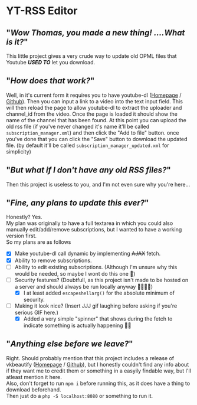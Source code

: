 # YT-RSS Editor
## "_Wow Thomas, you made a new thing! ....What is it?_"
This little project gives a very crude way to update old OPML files that Youtube **_USED TO_** let you download.

## "_How does that work?_"
Well, in it's current form it requires you to have youtube-dl ([Homepage](https://youtube-dl.org) / [Github](https://github.com/ytdl-org/youtube-dl)).
Then you can input a link to a video into the text input field. This will then reload the page to allow youtube-dl to extract the uploader and channel_id from the video.
Once the page is loaded it should show the name of the channel that has been found.
At this point you can upload the old rss file (if you've never changed it's name it'll be called `subscription_manager.xml`) and then click the "Add to file" button.
once you've done that you can click the "Save" button to download the updated file. (by default it'll be called `subscription_manager_updated.xml` for simplicity)

## "_But what if I don't have any old RSS files?_"
Then this project is useless to you, and I'm not even sure why you're here...

## "_Fine, any plans to update this **ever**?_"
Honestly? Yes.\
My plan was originally to have a full textarea in which you could also manually edit/add/remove subscriptions, but I wanted to have a working version first.\
So my plans are as follows

- [X] Make youtube-dl call dynamic by implementing ~~AJAX~~ fetch.
- [X] Ability to remove subscriptions.
- [ ] Ability to edit existing subscriptions. (Although I'm unsure why this would be needed, so maybe I wont do this one 🤔)
- [ ] Security features? (Doubtfull, as this project isn't made to be hosted on a server and should always be run locally anyway 🤷🏻‍♂️😬)
  - [X] I at least added `escapeshellarg()` for the absolute minimum of security.
- [ ] Making it look nice? (Insert JJJ gif laughing before asking if you're serious GIF here.)
  - [X] Added a very simple "spinner" that shows during the fetch to indicate something is actually happening 👍🏻

## "_Anything else before we leave?_"
Right. Should probably mention that this project includes a release of vkbeautify ([Homepage](http://www.eslinstructor.net/vkbeautify/) / [Github](https://github.com/vkiryukhin/vkBeautify)), but I honestly couldn't find any info about if they want me to credit them or something in a easyily findable way, but I'll atleast mention it here.\
Also, don't forget to run `npm i` before running this, as it does have a thing to download beforehand.\
Then just do a `php -S localhost:8080` or something to run it.